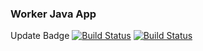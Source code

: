 ### Worker Java App

Update Badge
[![Build Status](http://13.234.59.2:8080/buildStatus/icon?job=instavote%2Fworker-build&subject=Build&color=blue)](http://13.234.59.2:8080/job/instavote/job/worker-build/)
[![Build Status](http://13.234.59.2:8080/buildStatus/icon?job=instavote%2Fworker-test&subject=UnitTest&color=pink)](http://13.234.59.2:8080/job/instavote/job/worker-test/)
